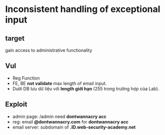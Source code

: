 # Inconsistent handling of exceptional input

## target

gain access to administrative functionality

## Vul

- Reg Function
- FE, BE **not validate** max length of email input.
- Dưới DB lưu dữ liệu với **length giới hạn** (255 trong trường hợp của Lab).

## Exploit

- admin page: /admin need **dontwannacry acc**
- reg: email **@dontwannacry.com** for **dontwannacry acc**
- email server: subdomain of **.ID.web-security-academy.net**
